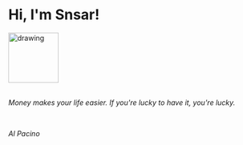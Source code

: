 <h1>Hi, I'm Snsar!</h1> <img src="https://acegif.com/wp-content/uploads/2021/4fh5wi/pepefrg-21.gif" alt="drawing"  height = "100"/> <br> <br> <p><i>Money makes your life easier. If you're lucky to have it, you're lucky.</i></p> <br> <p><i>Al Pacino</i></p>
